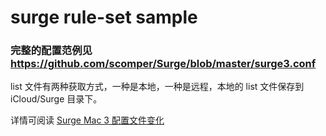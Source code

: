 # surge rule-set sample
### 完整的配置范例见 https://github.com/scomper/Surge/blob/master/surge3.conf
list 文件有两种获取方式，一种是本地，一种是远程，本地的 list 文件保存到 iCloud/Surge 目录下。

详情可阅读 [Surge Mac 3 配置文件变化](https://scomper.me/surge/surge3-mac-pei-zhi-bian-hua) 